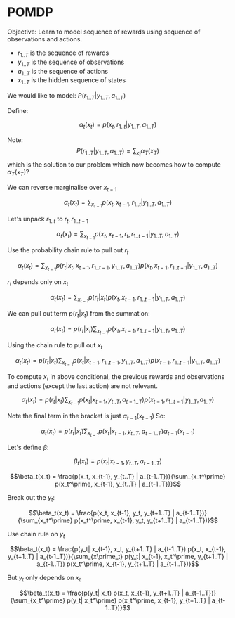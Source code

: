 # POMDP

Objective: Learn to model sequence of rewards using sequence of observations and actions.

* $r_{1..T}$ is the sequence of rewards
* $y_{1..T}$ is the sequence of observations
* $a_{1..T}$ is the sequence of actions
* $x_{1..T}$ is the hidden sequence of states

We would like to model:
$P(r_{1..T} | y_{1..T}, a_{1..T})$

Define:

$$\alpha_t(x_t) = p(x_t,r_{1..t}|y_{1..T}, a_{1..T})$$

Note:
$$P(r_{1..T} | y_{1..T}, a_{1..T}) = \sum_{x_t} \alpha_T(x_T)$$
which is the solution to our problem which now becomes how to compute $\alpha_T(x_T)$?

We can reverse marginalise over $x_{t-1}$

$$\alpha_t(x_t) = \sum_{x_{t-1}} p(x_t, x_{t-1}, r_{1..t}|y_{1..T}, a_{1..T})$$

Let's unpack $r_{1..t}$ to $r_t, r_{1..t-1}$

$$\alpha_t(x_t) = \sum_{x_{t-1}} p(x_t, x_{t-1}, r_t, r_{1..t-1}|y_{1..T}, a_{1..T})$$

Use the probability chain rule to pull out $r_t$

$$\alpha_t(x_t) = \sum_{x_{t-1}} p(r_t | x_t, x_{t-1}, r_{1..t-1}, y_{1..T}, a_{1..T}) p(x_t, x_{t-1}, r_{1..t-1}|y_{1..T}, a_{1..T})$$

$r_t$ depends only on $x_t$

$$\alpha_t(x_t) = \sum_{x_{t-1}} p(r_t | x_t) p(x_t, x_{t-1}, r_{1..t-1}|y_{1..T}, a_{1..T})$$

We can pull out term $p(r_t | x_t)$ from the summation:

$$\alpha_t(x_t) = p(r_t | x_t) \sum_{x_{t-1}} p(x_t, x_{t-1}, r_{1..t-1}|y_{1..T}, a_{1..T})$$

Using the chain rule to pull out $x_t$

$$\alpha_t(x_t) = p(r_t | x_t) \sum_{x_{t-1}} p(x_t | x_{t-1}, r_{1..t-1}, y_{1..T}, a_{1..T}) p(x_{t-1}, r_{1..t-1}|y_{1..T}, a_{1..T})$$

To compute $x_t$ in above conditional, the previous rewards and observations and actions (except the last action) are not relevant.

$$\alpha_t(x_t) = p(r_t | x_t) \sum_{x_{t-1}} p(x_t | x_{t-1},  y_{t..T}, a_{t-1..T}) p(x_{t-1}, r_{1..t-1}|y_{1..T}, a_{1..T})$$

Note the final term in the bracket is just $\alpha_{t-1}(x_{t-1})$ So:

$$\alpha_t(x_t) = p(r_t | x_t) \sum_{x_{t-1}} p(x_t | x_{t-1},  y_{t..T}, a_{t-1..T}) \alpha_{t-1}(x_{t-1})$$

Let's define $\beta$:

$$\beta_t(x_t) = p(x_t | x_{t-1},  y_{t..T}, a_{t-1..T})$$

$$\beta_t(x_t) = \frac{p(x_t, x_{t-1},  y_{t..T} | a_{t-1..T})}{\sum_{x_t^\prime} p(x_t^\prime, x_{t-1},  y_{t..T} | a_{t-1..T})}$$

Break out the $y_t$:

$$\beta_t(x_t) = \frac{p(x_t, x_{t-1},  y_t, y_{t+1..T} | a_{t-1..T})}{\sum_{x_t^\prime} p(x_t^\prime, x_{t-1},  y_t, y_{t+1..T} | a_{t-1..T})}$$

Use chain rule on $y_t$

$$\beta_t(x_t) = \frac{p(y_t| x_{t-1},  x_t, y_{t+1..T} | a_{t-1..T}) p(x_t, x_{t-1}, y_{t+1..T} | a_{t-1..T})}{\sum_{x\prime_t} p(y_t| x_{t-1},  x_t^\prime, y_{t+1..T} | a_{t-1..T}) p(x_t^\prime, x_{t-1}, y_{t+1..T} | a_{t-1..T})}$$

But $y_t$ only depends on $x_t$

$$\beta_t(x_t) = \frac{p(y_t| x_t) p(x_t, x_{t-1}, y_{t+1..T} | a_{t-1..T})}{\sum_{x_t^\prime} p(y_t| x_t^\prime) p(x_t^\prime, x_{t-1}, y_{t+1..T} | a_{t-1..T})}$$
